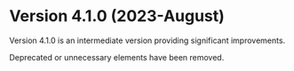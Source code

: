 # Version 4.1.0 (2023-August)

Version 4.1.0 is an intermediate version providing significant improvements.

Deprecated or unnecessary elements have been removed.

